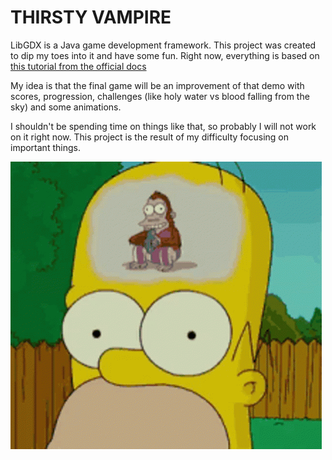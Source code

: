 # THIRSTY VAMPIRE

LibGDX is a Java game development framework. This project was created to dip my toes into it and have some fun. Right now, everything is based on [this tutorial from the official docs](https://libgdx.com/wiki/start/a-simple-game)

My idea is that the final game will be an improvement of that demo with scores, progression, challenges (like holy water vs blood falling from the sky) and some animations.

I shouldn't be spending time on things like that, so probably I will not work on it right now. This project is the result of my difficulty focusing on important things.

![my mind is empty most of the time](.github/images/me-myself-and-i.gif)